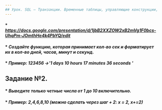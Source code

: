 ```yaml
---
## Урок. SQL – Транзакции. Временные таблицы, управляющие конструкции, циклы
---
```

#### * _https://docs.google.com/presentation/d/1jbB2XXZOW2xB2mVg1F0bcs-UhqPm-JOmthHe4k4PbYQ/edit_
#### * _Создайте функцию, которая принимает кол-во сек и форматирует их в кол-во дней, часов, минут и секунд._
#### * _Пример: 123456 ->'1 days 10 hours 17 minutes 36 seconds '_

## Задание №2.
#### * _Выведите только четные числа от 1 до 10 включительно._
#### * _Пример: 2,4,6,8,10 (можно сделать через шаг +  2: х = 2, х+=2)_
